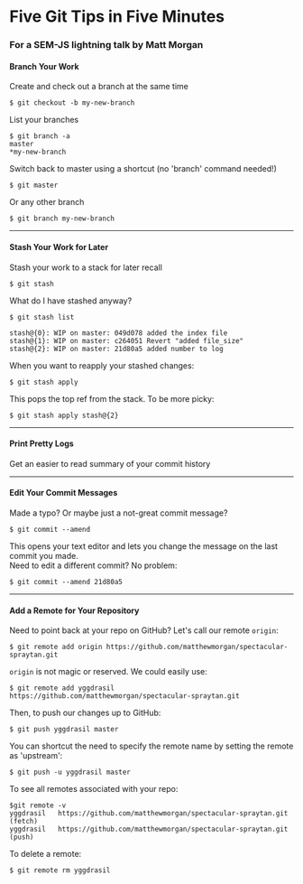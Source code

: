 # Five Git Tips in Five Minutes

### For a SEM-JS lightning talk by Matt Morgan

#### Branch Your Work
Create and check out a branch at the same time

```
$ git checkout -b my-new-branch

```

List your branches

```
$ git branch -a
master
*my-new-branch
```

Switch back to master using a shortcut (no 'branch' command needed!)

```
$ git master
```

Or any other branch

```
$ git branch my-new-branch
```

---
#### Stash Your Work for Later
Stash your work to a stack for later recall
```
$ git stash
```

What do I have stashed anyway?
```
$ git stash list

stash@{0}: WIP on master: 049d078 added the index file
stash@{1}: WIP on master: c264051 Revert "added file_size"
stash@{2}: WIP on master: 21d80a5 added number to log
```

When you want to reapply your stashed changes:
```
$ git stash apply
```
This pops the top ref from the stack.
To be more picky:
```
$ git stash apply stash@{2}
```
---
#### Print Pretty Logs
Get an easier to read summary of your commit history

---
#### Edit Your Commit Messages
Made a typo?  Or maybe just a not-great commit message?

```
$ git commit --amend
```

This opens your text editor and lets you change the message on the last commit you made.  
Need to edit a different commit? No problem:

```
$ git commit --amend 21d80a5
```

---
#### Add a Remote for Your Repository

Need to point back at your repo on GitHub?
Let's call our remote `origin`:

```
$ git remote add origin https://github.com/matthewmorgan/spectacular-spraytan.git
```

`origin` is not magic or reserved.  We could easily use:

```
$ git remote add yggdrasil https://github.com/matthewmorgan/spectacular-spraytan.git
```

Then, to push our changes up to GitHub:

```
$ git push yggdrasil master
```

You can shortcut the need to specify the remote name by setting the remote as 'upstream':

```
$ git push -u yggdrasil master
```

To see all remotes associated with your repo:

```
$git remote -v
yggdrasil	https://github.com/matthewmorgan/spectacular-spraytan.git (fetch)
yggdrasil	https://github.com/matthewmorgan/spectacular-spraytan.git (push)
```

To delete a remote:

```
$ git remote rm yggdrasil
```
